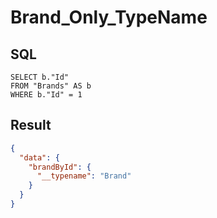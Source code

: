 # Brand_Only_TypeName

## SQL

```text
SELECT b."Id"
FROM "Brands" AS b
WHERE b."Id" = 1
```

## Result

```json
{
  "data": {
    "brandById": {
      "__typename": "Brand"
    }
  }
}
```

